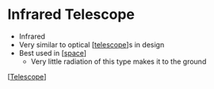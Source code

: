 # Infrared Telescope

- Infrared
- Very similar to optical [[telescope]]s in design
- Best used in [[space]]
  - Very little radiation of this type makes it to the ground

[[Telescope]]

[//begin]: # "Autogenerated link references for markdown compatibility"
[Telescope]: telescope "Telescope"
[space]: space "Space"
[//end]: # "Autogenerated link references"